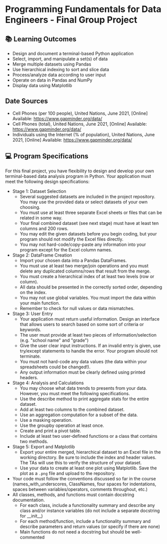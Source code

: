# Programming Fundamentals for Data Engineers - Final Group Project

## 📚 Learning Outcomes
* Design and document a terminal-based Python application
* Select, import, and manipulate a set(s) of data
* Merge multiple datasets using Pandas
* Use hierarchical indexing to sort and slice data
* Process/analyze data according to user input
* Operate on data in Pandas and NumPy
* Display data using Matplotlib

## Date Sources
* Cell Phones (per 100 people), United Nations, June 2021, [Online] Available: https://www.gapminder.org/data/
* Cell Phones (total), United Nations, June 2021, [Online] Available: https://www.gapminder.org/data/
* Individuals using the Internet (% of population), United Nations, June 2021, [Online] Available: https://www.gapminder.org/data/

## 💻 Program Specifications
For this final project, you have flexibility to design and develop your own terminal-based data analysis program in Python.
Your application must meet the following design specifications:
* Stage 1: Dataset Selection
  * Several suggested datasets are included in the project repository. You may use the provided data or select datasets of your own choosing.
  * You must use at least three separate Excel sheets or files that can be related in some way.
  * Your final combined dataset (see next stage) must have at least ten columns and 200 rows.
  * You may edit the given datasets before you begin coding, but your program should not modify the Excel files directly.
  * You may not hard-code/copy-paste any information into your program except for the Excel column names.
* Stage 2: DataFrame Creation
  * Import your chosen data into a Pandas DataFrames. 
  * You must use at least two merge/join operations and you must delete any duplicated columns/rows that result from the merge.
  * You must create a hierarchical index of at least two levels (row or column).
  * All data should be presented in the correctly sorted order, depending on the index.
  * You may not use global variables. You must import the data within your main function.
  * Remember to check for null values or data mismatches.
* Stage 3: User Entry
  * Your application must return useful information. Design an interface that allows users to search based on some sort of criteria or keywords.
  * The user must provide at least two pieces of information/selection (e.g. "school name" and "grade")
  * Give the user clear input instructions. If an invalid entry is given, use try/except statements to handle the error. Your program should not terminate.
  * You must not hard-code any data values (the data within your spreadsheets could be changed!).
  * Any output information must be clearly defined using printed headers.
* Stage 4: Analysis and Calculations
  * You may choose what data trends to presents from your data. However, you must meet the following specifications.
  * Use the describe method to print aggregate stats for the entire dataset.
  * Add at least two columns to the combined dataset.
  * Use an aggregation computation for a subset of the data.
  * Use a masking operation.
  * Use the groupby operation at least once.
  * Create and print a pivot table.
  * Include at least two user-defined functions or a class that contains two methods.
* Stage 5: Export and Matplotlib
  * Export your entire merged, hierarchical dataset to an Excel file in the working directory. Be sure to include the index and header values. The TAs will use this to verify the structure of your dataset.
  * Use your data to create at least one plot using Matplotlib. Save the plot as a `.png` file and upload to the repository.
* Your code must follow the conventions discussed so far in the course (names_with_underscores, ClassNames, four spaces for indentations, spaces between variables/operators, comments throughout, etc.)
* All classes, methods, and functions must contain docstring documentation.
    * For each class, include a functionality summary and describe any class and/or instance variables (do not include a separate docstring for \_\_init\_\_)
    * For each method/function, include a functionality summary and describe parameters and return values (or specify if there are none)
    * Main functions do not need a docstring but should be well-commented 



